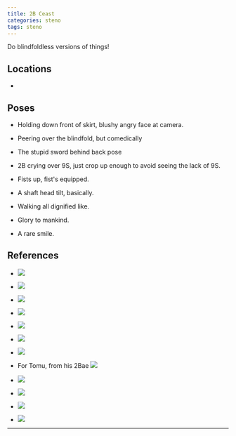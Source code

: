 ```yaml
---
title: 2B Ceast
categories: steno
tags: steno
---
```


Do blindfoldless versions of things!

## Locations

- 

## Poses

* Holding down front of skirt, blushy angry face at camera.

* Peering over the blindfold, but comedically

* The stupid sword behind back pose

* 2B crying over 9S, just crop up enough to avoid seeing the lack of 9S.

* Fists up, fist's equipped.

* A shaft head tilt, basically.

* Walking all dignified like.

* Glory to mankind.

* A rare smile. 

## References

* ![](https://i.imgur.com/kQ8llwJ.jpg)

* ![](https://i.imgur.com/8DlDDDG.jpg)

* ![](https://i.imgur.com/gWKIEtR.png)

* ![](https://i.imgur.com/8AbugpO.jpg)

* ![](https://i.ytimg.com/vi/m_y93jlgoA4/maxresdefault.jpg)

* ![](https://i.imgur.com/5wQfzH4.png)

* ![](https://i.imgur.com/vpYFyy8.png)

* For Tomu, from his 2Bae ![](https://i.imgur.com/Dctdzvl.png)

* ![](https://i.imgur.com/h4KDGEb.jpg)

* ![](https://i.imgur.com/3ZAMhRw.png)

* ![](https://i.imgur.com/G19ZEUl.png)

* ![](https://i.imgur.com/BU9CCLZ.png)

---
